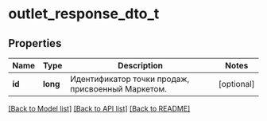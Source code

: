# outlet_response_dto_t

## Properties
Name | Type | Description | Notes
------------ | ------------- | ------------- | -------------
**id** | **long** | Идентификатор точки продаж, присвоенный Маркетом. | [optional] 

[[Back to Model list]](../README.md#documentation-for-models) [[Back to API list]](../README.md#documentation-for-api-endpoints) [[Back to README]](../README.md)


